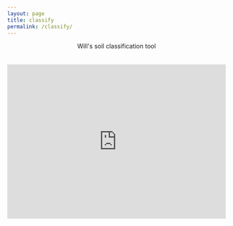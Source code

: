 ```yaml
---
layout: page
title: classify
permalink: /classify/
---
```



<div style="text-align: center;">Will's soil classification tool</div><br clear="all"><br clear="all">



<iframe src="https://trinket.io/embed/python/f9bb5430d4?start=result" width="100%" height="356" frameborder="0" marginwidth="0" marginheight="0" allowfullscreen></iframe>
